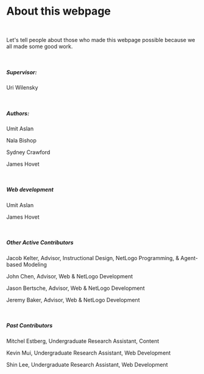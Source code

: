 # About this webpage

&nbsp;

Let's tell people about those who made this webpage possible because we all made some good work.

&nbsp;

##### Supervisor:
Uri Wilensky

&nbsp;

##### Authors:
Umit Aslan

Nala Bishop

Sydney Crawford

James Hovet

&nbsp;

##### Web development
Umit Aslan

James Hovet

&nbsp;

##### Other Active Contributors
Jacob Kelter, Advisor, Instructional Design, NetLogo Programming, & Agent-based Modeling

John Chen, Advisor, Web & NetLogo Development

Jason Bertsche, Advisor, Web & NetLogo Development

Jeremy Baker, Advisor, Web & NetLogo Development

&nbsp;


##### Past Contributors

Mitchel Estberg, Undergraduate Research Assistant, Content

Kevin Mui, Undergraduate Research Assistant, Web Development

Shin Lee, Undergraduate Research Assistant, Web Development

